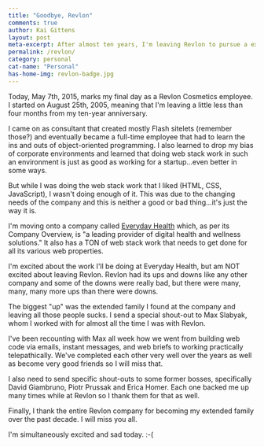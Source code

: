 ```yaml
---
title: "Goodbye, Revlon"
comments: true
author: Kai Gittens
layout: post
meta-excerpt: After almost ten years, I'm leaving Revlon to pursue a exciting new opportunity.
permalink: /revlon/
category: personal
cat-name: "Personal"
has-home-img: revlon-badge.jpg
---
```

Today, May 7th, 2015, marks my final day as a Revlon Cosmetics employee. I started on August 25th, 2005, meaning that I'm leaving a little less than four months from my ten-year anniversary.

I came on as consultant that created mostly Flash sitelets (remember those?) and eventually became a full-time employee that had to learn the ins and outs of object-oriented programming. I also learned to drop my bias of corporate environments and learned that doing web stack work in such an environment is just as good as working for a startup...even better in some ways.

But while I was doing the web stack work that I liked (HTML, CSS, JavaScript), I wasn't doing enough of it. This was due to the changing needs of the company and this is neither a good or bad thing...it's just the way it is.

I'm moving onto a company called [Everyday Health](http://www.everydayhealth.com/ "Visit Everyday Health") which, as per its Company Overview, is "a leading provider of digital health and wellness solutions."  It also has a TON of web stack work that needs to get done for all its various web properties.

I'm excited about the work I'll be doing at Everyday Health, but am NOT excited about leaving Revlon. Revlon had its ups and downs like any other company and some of the downs were really bad, but there were many, many, many more ups than there were downs. 

The biggest "up" was the extended family I found at the company and leaving all those people sucks. I send a special shout-out to Max Slabyak, whom I worked with for almost all the time I was with Revlon.

I've been recounting with Max all week how we went from building web code via emails, instant messages, and web briefs to working practically telepathically. We've completed each other very well over the years as well as become very good friends so I will miss that.

I also need to send specific shout-outs to some former bosses, specifically David Giambruno, Piotr Prussak and Erica Homer. Each one backed me up many times while at Revlon so I thank them for that as well.

Finally, I thank the entire Revlon company for becoming my extended family over the past decade. I will miss you all.

I'm simultaneously excited and sad today. :-(